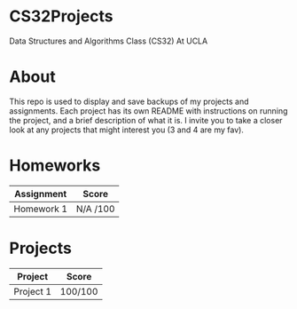 # CS32Projects
Data Structures and Algorithms Class (CS32) At UCLA
# About
This repo is used to display and save backups of my projects and assignments. Each project has its own README with instructions on running the project, and a brief description of what it is. I invite you to take a closer look at any projects that might interest you (3 and 4 are my fav).

# Homeworks
|Assignment|Score|
|---------|--------|
|Homework 1|N/A /100|
# Projects
|Project|Score|
|--------|---------|
|Project 1| 100/100|
